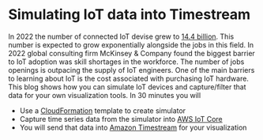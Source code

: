 
# Simulating IoT data into Timestream
In 2022 the number of connected IoT devise grew to [14.4 billion](https://iot-analytics.com/number-connected-iot-devices/). This number is expected to grow exponentially alongside the jobs in this field. In 2022 global consulting firm McKinsey & Company found the biggest barrier to IoT adoption was skill shortages in the workforce. The number of jobs openings is outpacing the supply of IoT engineers. One of the main barriers to learning about IoT is the cost associated with purchasing IoT hardware. 
This blog shows how you can simulate IoT devices and capture/filter that data for your own visualization tools. In 30 minutes you will
-	Use a [CloudFormation](https://docs.aws.amazon.com/cloudformation/index.html) template to create simulator
-	Capture time series data from the simulator into [AWS IoT Core](https://docs.aws.amazon.com/iot/index.html)
-	You will send that data into [Amazon Timestream](https://docs.aws.amazon.com/timestream/index.html) for your visualization
